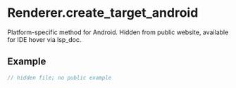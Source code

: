 # Renderer.create_target_android

Platform-specific method for Android.
Hidden from public website, available for IDE hover via lsp_doc.

## Example

```rust
// hidden file; no public example
```
